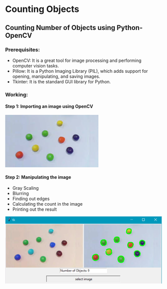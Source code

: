 # Counting Objects

## Counting Number of Objects using Python-OpenCV

### Prerequisites:

- OpenCV: It is a great tool for image processing and performing computer vision tasks.
- Pillow: It is a Python Imaging Library (PIL), which adds support for opening, manipulating, and saving images.
- Tkinter: It is the standard GUI library for Python.

### Working:

#### Step 1: Importing an image using OpenCV

![Original Image](https://github.com/SaiSwarup27/Counting-Objects/blob/master/images/objects3.jpg)

#### Step 2: Manipulating the image
- Gray Scaling
- Blurring
- Finding out edges
- Calculating the count in the image
- Printing out the result

![Processed Image](https://github.com/SaiSwarup27/Counting-Objects/blob/master/images/objects3_result.png)